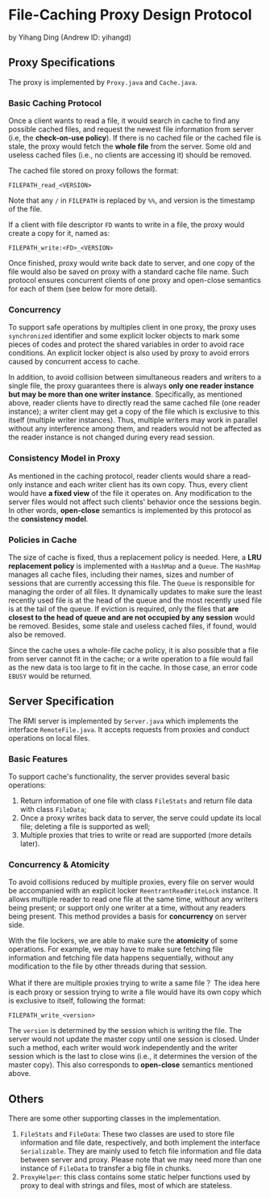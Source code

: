# File-Caching Proxy Design Protocol 

by Yihang Ding (Andrew ID: yihangd)

## Proxy Specifications

The proxy is implemented by `Proxy.java` and `Cache.java`.

### Basic Caching Protocol

Once a client wants to read a file, it would search in cache to find any possible cached files, and request the newest file information from server (i.e, the **check-on-use policy**). If there is no cached file or the cached file is stale, the proxy would fetch the **whole file** from the server. Some old and useless cached files (i.e., no clients are accessing it) should be removed.

The cached file stored on proxy follows the format:
    
    FILEPATH_read_<VERSION>

Note that any `/` in `FILEPATH` is replaced by `%%`, and version is the timestamp of the file.

If a client with file descriptor `FD` wants to write in a file, the proxy would create a copy for it, named as:

    FILEPATH_write:<FD>_<VERSION>

Once finished, proxy would write back date to server, and one copy of the file would also be saved on proxy with a standard cache file name. Such protocol ensures concurrent clients of one proxy and open-close semantics for each of them (see below for more detail).

### Concurrency

To support safe operations by multiples client in one proxy, the proxy uses `synchronized` identifier and some explicit locker objects to mark some pieces of codes and protect the shared variables in order to avoid race conditions. An explicit locker object is also used by proxy to avoid errors caused by concurrent access to cache.

In addition, to avoid collision between simultaneous readers and writers to a single file, the proxy guarantees there is always **only one reader instance but may be more than one writer instance**. Specifically, as mentioned above, reader clients have to directly read the same cached file (one reader instance); a writer client may get a copy of the file which is exclusive to this itself (multiple writer instances). Thus, multiple writers may work in parallel without any interference among them, and readers would not be affected as the reader instance is not changed during every read session.

### Consistency Model in Proxy

As mentioned in the caching protocol, reader clients would share a read-only instance and each writer client has its own copy. Thus, every client would have **a fixed view** of the file it operates on. Any modification to the server files would not affect such clients' behavior once the sessions begin. In other words, **open-close** semantics is implemented by this protocol as the **consistency model**.

### Policies in Cache

The size of cache is fixed, thus a replacement policy is needed. Here, a **LRU replacement policy** is implemented with a `HashMap` and a `Queue`. The `HashMap` manages all cache files, including their names, sizes and number of sessions that are currently accessing this file. The `Queue` is responsible for managing the order of all files. It dynamically updates to make sure the least recently used file is at the head of the queue and the most recently used file is at the tail of the queue. If eviction is required, only the files that **are closest to the head of queue and are not occupied by any session** would be removed. Besides, some stale and useless cached files, if found, would also be removed.

Since the cache uses a whole-file cache policy, it is also possible that a file from server cannot fit in the cache; or a write operation to a file would fail as the new data is too large to fit in the cache. In those case, an error code `EBUSY` would be returned.


## Server Specification

The RMI server is implemented by `Server.java` which implements the interface `RemoteFile.java`. It accepts requests from proxies and conduct operations on local files.

### Basic Features

To support cache's functionality, the server provides several basic operations:
1. Return information of one file with class `FileStats` and return file data with class `FileData`;
2. Once a proxy writes back data to server, the serve could update its local file; deleting a file is supported as well;
3. Multiple proxies that tries to write or read are supported (more details later).

### Concurrency & Atomicity

To avoid collisions reduced by multiple proxies, every file on server would be accompanied with an explicit locker `ReentrantReadWriteLock` instance. It allows multiple reader to read one file at the same time, without any writers being present; or support only one writer at a time, without any readers being present. This method provides a basis for **concurrency** on server side.

With the file lockers, we are able to make sure the **atomicity** of some operations. For example, we may have to make sure fetching file information and fetching file data happens sequentially, without any modification to the file by other threads during that session.

What if there are multiple proxies trying to write a same file？ The idea here is each proxy or session trying to write a file would have its own copy which is exclusive to itself, following the format:
    
    FILEPATH_write_<version>
    
The `version` is determined by the session which is writing the file. The server would not update the master copy until one session is closed. Under such a method, each writer would work independently and the writer session which is the last to close wins (i.e., it determines the version of the master copy). This also corresponds to **open-close** semantics mentioned above.

## Others
 
There are some other supporting classes in the implementation.

1. `FileStats` and `FileData`: These two classes are used to store file information and file date, respectively, and both implement the interface `Serializable`. They are mainly used to fetch file information and file data between server and proxy. Please note that we may need more than one instance of `FileData` to transfer a big file in chunks.
2. `ProxyHelper`: this class contains some static helper functions used by proxy to deal with strings and files, most of which are stateless.